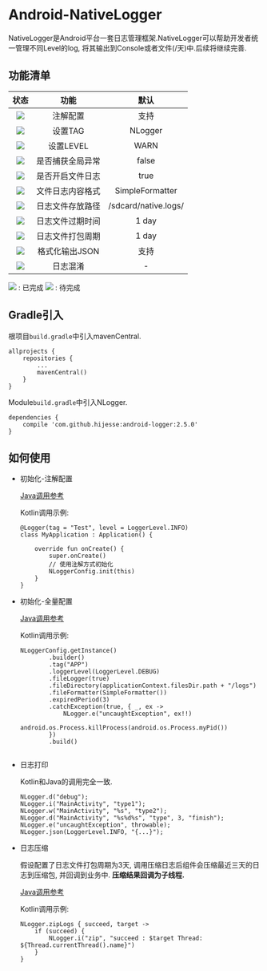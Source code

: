 # Android-NativeLogger

NativeLogger是Android平台一套日志管理框架.NativeLogger可以帮助开发者统一管理不同Level的log, 将其输出到Console或者文件(/天)中.后续将继续完善.

## 功能清单

|状态|功能|默认|
|:-:|:-:|:-:|
|![](http://od9tun44g.bkt.clouddn.com/ic_done_black_18dp_1x.png)| 注解配置 | 支持 |
|![](http://od9tun44g.bkt.clouddn.com/ic_done_black_18dp_1x.png)| 设置TAG | NLogger |
|![](http://od9tun44g.bkt.clouddn.com/ic_done_black_18dp_1x.png)| 设置LEVEL | WARN |
|![](http://od9tun44g.bkt.clouddn.com/ic_done_black_18dp_1x.png)| 是否捕获全局异常 | false |
|![](http://od9tun44g.bkt.clouddn.com/ic_done_black_18dp_1x.png)| 是否开启文件日志 | true |
|![](http://od9tun44g.bkt.clouddn.com/ic_done_black_18dp_1x.png)| 文件日志内容格式 | SimpleFormatter |
|![](http://od9tun44g.bkt.clouddn.com/ic_done_black_18dp_1x.png)| 日志文件存放路径 | /sdcard/native.logs/ |
|![](http://od9tun44g.bkt.clouddn.com/ic_done_black_18dp_1x.png)| 日志文件过期时间 | 1 day |
|![](http://od9tun44g.bkt.clouddn.com/ic_done_black_18dp_1x.png)| 日志文件打包周期 | 1 day |
|![](http://od9tun44g.bkt.clouddn.com/ic_done_black_18dp_1x.png)| 格式化输出JSON | 支持 |
|![](http://od9tun44g.bkt.clouddn.com/ic_done_will_black_18dp_1x.png)| 日志混淆 | - |

![](http://od9tun44g.bkt.clouddn.com/ic_done_black_18dp_1x.png) : 已完成
![](http://od9tun44g.bkt.clouddn.com/ic_done_will_black_18dp_1x.png) : 待完成

## Gradle引入

根项目`build.gradle`中引入mavenCentral.

```
allprojects {
    repositories {
        ...
        mavenCentral()
    }
}
```

Module`build.gradle`中引入NLogger.

```
dependencies {
    compile 'com.github.hijesse:android-logger:2.5.0'
}
```

## 如何使用

* 初始化-注解配置
	
	[Java调用参考](https://github.com/HiJesse/Android-NativeLogger/blob/69d5a3572d45aadf86dc503ac5615f1c334a53b2/sample/src/main/java/cn/jesse/nativeloggersample/JavaActivity.java#L19-L29)
	
	Kotlin调用示例:
	
	```
	@Logger(tag = "Test", level = LoggerLevel.INFO)
	class MyApplication : Application() {
	
	    override fun onCreate() {
	        super.onCreate()
	        // 使用注解方式初始化
	        NLoggerConfig.init(this)
	    }
	}
	```
	
* 初始化-全量配置
	
	[Java调用参考](https://github.com/HiJesse/Android-NativeLogger/blob/69d5a3572d45aadf86dc503ac5615f1c334a53b2/sample/src/main/java/cn/jesse/nativeloggersample/JavaActivity.java#L32-L45)
	
	Kotlin调用示例:
	
	```
	NLoggerConfig.getInstance()
	        .builder()
	        .tag("APP")
	        .loggerLevel(LoggerLevel.DEBUG)
	        .fileLogger(true)
	        .fileDirectory(applicationContext.filesDir.path + "/logs")
	        .fileFormatter(SimpleFormatter())
	        .expiredPeriod(3)
	        .catchException(true, { _, ex ->
	            NLogger.e("uncaughtException", ex!!)
	            android.os.Process.killProcess(android.os.Process.myPid())
	        })
	        .build()
		
	```

* 日志打印
	
	Kotlin和Java的调用完全一致.
	
	```
	NLogger.d("debug");
	NLogger.i("MainActivity", "type1");
	NLogger.w("MainActivity", "%s", "type2");
	NLogger.d("MainActivity", "%s%d%s", "type", 3, "finish");
	NLogger.e("uncaughtException", throwable);
	NLogger.json(LoggerLevel.INFO, "{...}");
	```

* 日志压缩

	假设配置了日志文件打包周期为3天, 调用压缩日志后组件会压缩最近三天的日志到压缩包, 并回调到业务中. **压缩结果回调为子线程.**
	
	[Java调用参考](https://github.com/HiJesse/Android-NativeLogger/blob/69d5a3572d45aadf86dc503ac5615f1c334a53b2/sample/src/main/java/cn/jesse/nativeloggersample/JavaActivity.java#L57-L65)
	
	Kotlin调用示例:
	
	```
	NLogger.zipLogs { succeed, target ->
	    if (succeed) {
	        NLogger.i("zip", "succeed : $target Thread: ${Thread.currentThread().name}")
	    }
	}
	```
